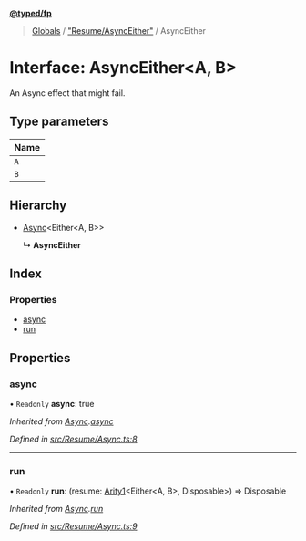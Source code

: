 **[@typed/fp](../README.md)**

> [Globals](../globals.md) / ["Resume/AsyncEither"](../modules/_resume_asynceither_.md) / AsyncEither

# Interface: AsyncEither\<A, B>

An Async effect that might fail.

## Type parameters

Name |
------ |
`A` |
`B` |

## Hierarchy

* [Async](_resume_async_.async.md)\<Either\<A, B>>

  ↳ **AsyncEither**

## Index

### Properties

* [async](_resume_asynceither_.asynceither.md#async)
* [run](_resume_asynceither_.asynceither.md#run)

## Properties

### async

• `Readonly` **async**: true

*Inherited from [Async](_resume_async_.async.md).[async](_resume_async_.async.md#async)*

*Defined in [src/Resume/Async.ts:8](https://github.com/TylorS/typed-fp/blob/f27ba3e/src/Resume/Async.ts#L8)*

___

### run

• `Readonly` **run**: (resume: [Arity1](../modules/_common_types_.md#arity1)\<Either\<A, B>, Disposable>) => Disposable

*Inherited from [Async](_resume_async_.async.md).[run](_resume_async_.async.md#run)*

*Defined in [src/Resume/Async.ts:9](https://github.com/TylorS/typed-fp/blob/f27ba3e/src/Resume/Async.ts#L9)*
